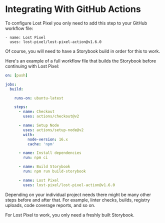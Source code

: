 # Integrating With GitHub Actions

To configure Lost Pixel you only need to add this step to your GitHub workflow file:

```
- name: Lost Pixel
  uses: lost-pixel/lost-pixel-action@v1.6.0

```

Of course, you will need to have a Storybook build in order for this to work.

Here's an example of a full workflow file that builds the Storybook before continuing with Lost Pixel:

```yaml
on: [push]

jobs:
  build:

    runs-on: ubuntu-latest

    steps:
      - name: Checkout
        uses: actions/checkout@v2

      - name: Setup Node
        uses: actions/setup-node@v2
        with:
          node-version: 16.x
          cache: 'npm'

      - name: Install dependencies
        run: npm ci

      - name: Build Storybook
        run: npm run build-storybook

      - name: Lost Pixel
        uses: lost-pixel/lost-pixel-action@v1.6.0

```

Depending on your individual project needs there might be many other steps before and after that. For example, linter checks, builds, registry uploads, code coverage reports, and so on.

For Lost Pixel to work, you only need a freshly built Storybook.
